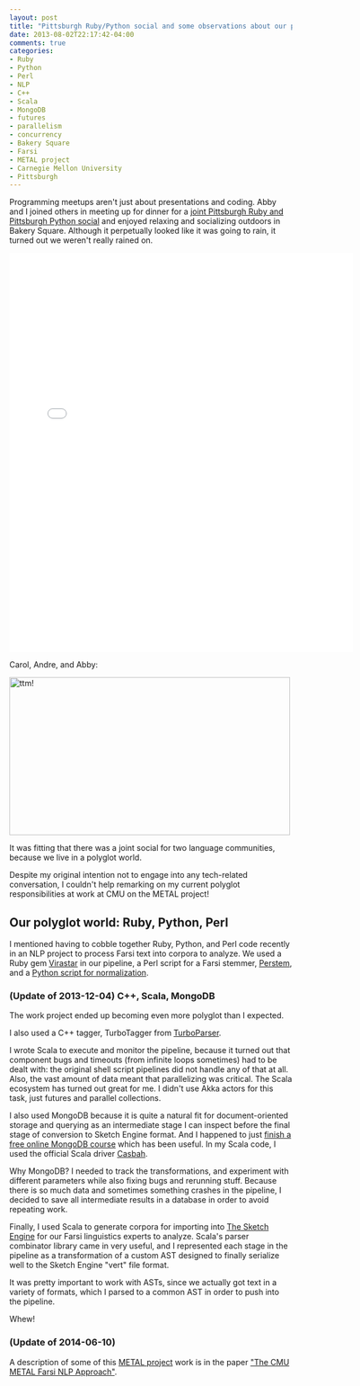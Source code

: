 ```yaml
---
layout: post
title: "Pittsburgh Ruby/Python social and some observations about our polyglot world"
date: 2013-08-02T22:17:42-04:00
comments: true
categories: 
- Ruby
- Python
- Perl
- NLP
- C++
- Scala
- MongoDB
- futures
- parallelism
- concurrency
- Bakery Square
- Farsi
- METAL project
- Carnegie Mellon University
- Pittsburgh
---
```

Programming meetups aren't just about presentations and coding. Abby and I joined others in meeting up for dinner for a [joint Pittsburgh Ruby and Pittsburgh Python social](http://www.meetup.com/pittsburgh-ruby/events/120201652/) and enjoyed relaxing and socializing outdoors in Bakery Square. Although it perpetually looked like it was going to rain, it turned out we weren't really rained on.

<iframe src="//instagram.com/p/ch8quus4Kb/embed/" width="612" height="710" frameborder="0" scrolling="no" allowtransparency="true"></iframe>

Carol, Andre, and Abby:

<a href="https://www.flickr.com/photos/carolnichols/9425969330" title="ttm! by Carol Nichols, on Flickr"><img src="https://farm4.staticflickr.com/3754/9425969330_d8ecdbf987.jpg" width="500" height="281" alt="ttm!"></a>

It was fitting that there was a joint social for two language communities, because we live in a polyglot world.

Despite my original intention not to engage into any tech-related conversation, I couldn't help remarking on my current polyglot responsibilities at work at CMU on the METAL project!

<!--more-->

## Our polyglot world: Ruby, Python, Perl

I mentioned having to cobble together Ruby, Python, and Perl code recently in an NLP project to process Farsi text into corpora to analyze. We used a Ruby gem [Virastar](https://github.com/aziz/virastar) in our pipeline, a Perl script for a Farsi stemmer, [Perstem](http://perstem.sourceforge.net/), and a [Python script for normalization](https://github.com/wfeely/farsiNLPTools).

### (Update of 2013-12-04) C++, Scala, MongoDB

The work project ended up becoming even more polyglot than I expected.

I also used a C++ tagger, TurboTagger from [TurboParser](http://www.ark.cs.cmu.edu/TurboParser/).

I wrote Scala to execute and monitor the pipeline, because it turned out that component bugs and timeouts (from infinite loops sometimes) had to be dealt with: the original shell script pipelines did not handle any of that at all. Also, the vast amount of data meant that parallelizing was critical. The Scala ecosystem has  turned out great for me. I didn't use Akka actors for this task, just futures and parallel collections.

I also used MongoDB because it is quite a natural fit for document-oriented storage and querying as an intermediate stage I can inspect before the final stage of conversion to Sketch Engine format. And I happened to just [finish a free online MongoDB course](/blog/2013/12/04/mongodb-free-online-course-a-review/) which has been useful. In my Scala code, I used the official Scala driver [Casbah](https://github.com/mongodb/casbah).

Why MongoDB? I needed to track the transformations, and experiment with different parameters while also fixing bugs and rerunning stuff. Because there is so much data and sometimes something crashes in the pipeline, I decided to save all intermediate results in a database in order to avoid repeating work.

Finally, I used Scala to generate corpora for importing into [The Sketch Engine](http://www.sketchengine.co.uk/) for our Farsi linguistics experts to analyze. Scala's parser combinator library came in very useful, and I represented each stage in the pipeline as a transformation of a custom AST designed to finally serialize well to the Sketch Engine "vert" file format.

It was pretty important to work with ASTs, since we actually got text in a variety of formats, which I parsed to a common AST in order to push into the pipeline.

Whew!

### (Update of 2014-06-10)

A description of some of this [METAL project](http://springfield.metaphor.cs.cmu.edu:8080/MetaphorViz/About.html) work is in the paper ["The CMU METAL Farsi NLP Approach"](http://www.lrec-conf.org/proceedings/lrec2014/pdf/596_Paper.pdf).
